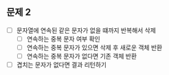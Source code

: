 ## 문제 2
- [ ] 문자열에 연속된 같은 문자가 없을 떄까지 반복해서 삭제
  - [ ] 연속하는 중복 문자 여부 확인
  - [ ] 연속하는 중복 문자가 있으면 삭제 후 새로운 객체 반환
  - [ ] 연속하는 중복 문자가 없다면 기존 객체 반환
- [ ] 겹치는 문자가 없다면 결과 리턴하기